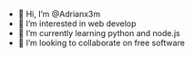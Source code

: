 - 👋 Hi, I’m @Adrianx3m
- 👀 I’m interested in web develop
- 🌱 I’m currently learning python and node.js
- 💞️ I’m looking to collaborate on free software

<!---
Adrianx3m/Adrianx3m is a ✨ special ✨ repository because its `README.md` (this file) appears on your GitHub profile.
You can click the Preview link to take a look at your changes.
--->
